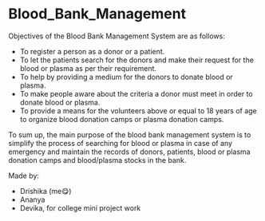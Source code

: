 # Blood_Bank_Management

Objectives of the Blood Bank Management System are as follows:
* To register a person as a donor or a patient.
* To let the patients search for the donors and make their request for the blood or plasma as per their requirement.
* To help by providing a medium for the donors to donate blood or plasma.
* To make people aware about the criteria a donor must meet in order to donate blood or plasma.
* To provide a means for the volunteers above or equal to 18 years of age to organize blood donation camps or plasma donation camps.

To sum up, the main purpose of the blood bank management system is to simplify the process of searching for blood or plasma in case of any emergency and maintain the records of donors, patients, blood or plasma donation camps and blood/plasma stocks in the bank.

Made by:
* Drishika (me😋)
* Ananya
* Devika, for college mini project work
